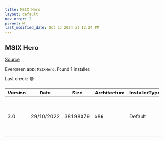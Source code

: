 ```yaml
---
title: MSIX Hero
layout: default
nav_order: 2
parent: M
last_modified_date: Oct 13 2024 at 12:24 PM
---
```


## MSIX Hero

[Source](https://msixhero.net/)

Evergreen app: `MSIXHero`. Found **1** installer.

Last check: 🟢

| Version | Date       | Size     | Architecture | InstallerType | Type | URI                                                                                                                                                                                      |
| ------- | ---------- | -------- | ------------ | ------------- | ---- | ---------------------------------------------------------------------------------------------------------------------------------------------------------------------------------------- |
| 3.0     | 29/10/2022 | 38198079 | x86          | Default       | msix | [https://github.com/marcinotorowski/MSIX-Hero/releases/download/v3.0/msix-hero-3.0.0.0.msix](https://github.com/marcinotorowski/MSIX-Hero/releases/download/v3.0/msix-hero-3.0.0.0.msix) |
